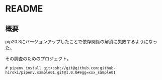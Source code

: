 # README

## 概要

pip20.3にバージョンアップしたことで依存関係の解消に失敗するようになった。

その調査のためのプロジェクト。

~~~console
# pipenv install git+ssh://git@github.com:github-hiroki/pipenv.sample01.git@1.0.0#egg=xxx_sample01
~~~
